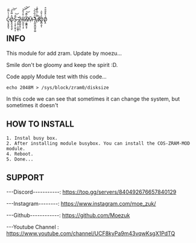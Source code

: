 C̵͓̫̩̬̭̱͔̊͐̍̀̿̋Ȏ̸̢̬̼͙̮͉̼͐̿̀̃͠͝ͅS̶̹͔̞̮̠͖̠̞̠̅̐͝-̵̡̞̲̦̣̭͙̻̌ͅZ̵̼̟̳͔̥̗͐ͅͅR̷̨̛̲̦͍̩̝̗̈̇̐̓̄̎͝͝͝A̸̛̠͚̱͇̖̬̩͂̀̅͊͝Ṃ̵̃-̵̢̛̪̼̯̪͚̦̭͚͌̈́̅͛͋͝M̸̢̛̿̀͗͆̽͒̾̚Ȍ̸̡̻͉̬̉͒̋̍ͅD̸͙̯̉͛̂̐͂͋̂


## INFO
This module for add zram. Update by moezu...

Smile don't be gloomy and keep the spirit :D.

Code apply
Module test with this code...
```
echo 2048M > /sys/block/zram0/disksize
```
In this code we can see that sometimes it can change the system, but sometimes it doesn't

## HOW TO INSTALL
```
1. Instal busy box. 
2. After installing module busybox. You can install the COS-ZRAM-MOD module.
4. Reboot.
5. Done...
```

## SUPPORT
---Discord-----------: https://top.gg/servers/840492676657840129

---Instagram--------: https://www.instagram.com/moe_zuk/

---Github------------: https://github.com/Moezuk

---Youtube Channel : https://www.youtube.com/channel/UCF8kyPa9m43vqwKsgX1PdTQ

